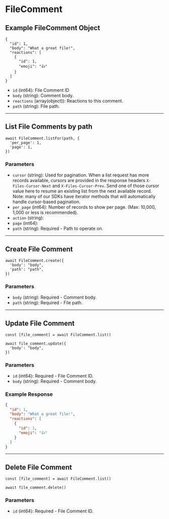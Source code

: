 # FileComment

## Example FileComment Object

```
{
  "id": 1,
  "body": "What a great file!",
  "reactions": [
    {
      "id": 1,
      "emoji": "👍"
    }
  ]
}
```

* `id` (int64): File Comment ID
* `body` (string): Comment body.
* `reactions` (array(object)): Reactions to this comment.
* `path` (string): File path.

---

## List File Comments by path

```
await FileComment.listFor(path, {
  'per_page': 1,
  'page': 1,
})
```


### Parameters

* `cursor` (string): Used for pagination.  When a list request has more records available, cursors are provided in the response headers `X-Files-Cursor-Next` and `X-Files-Cursor-Prev`.  Send one of those cursor value here to resume an existing list from the next available record.  Note: many of our SDKs have iterator methods that will automatically handle cursor-based pagination.
* `per_page` (int64): Number of records to show per page.  (Max: 10,000, 1,000 or less is recommended).
* `action` (string): 
* `page` (int64): 
* `path` (string): Required - Path to operate on.

---

## Create File Comment

```
await FileComment.create({
  'body': "body",
  'path': "path",
})
```


### Parameters

* `body` (string): Required - Comment body.
* `path` (string): Required - File path.

---

## Update File Comment

```
const [file_comment] = await FileComment.list()

await file_comment.update({
  'body': "body",
})
```

### Parameters

* `id` (int64): Required - File Comment ID.
* `body` (string): Required - Comment body.

### Example Response

```json
{
  "id": 1,
  "body": "What a great file!",
  "reactions": [
    {
      "id": 1,
      "emoji": "👍"
    }
  ]
}
```

---

## Delete File Comment

```
const [file_comment] = await FileComment.list()

await file_comment.delete()
```

### Parameters

* `id` (int64): Required - File Comment ID.

